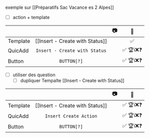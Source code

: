 exemple sur [[Préparatifs Sac Vacance es 2 Alpes]]

- [ ] action + template 

|          |                                 | 📷  |    🧪    |
| -------- | :-----------------------------: | :-: | :------: |
| Template | [[Insert - Create with Status]] |     |    ✅     |
| QuicAdd  |  `Insert - Create with Status`  |     | ✅ 🏆ℹ️❌❓ |
| Button   |           `BUTTON[?]`           |     | ✅ 🏆ℹ️❌❓ |
- [ ] utiliser des question 
	- [ ] dupliquer Tempalte [[Insert - Create with Status]]

|          |                                 | 📷  |    🧪    |
| -------- | :-----------------------------: | :-: | :------: |
| Template | [[Insert - Create with Status]] |     | ✅ 🏆ℹ️❌❓ |
| QuicAdd  |     `Insert Create Action`      |     | ✅ 🏆ℹ️❌❓ |
| Button   |           `BUTTON[?]`           |     | ✅ 🏆ℹ️❌❓ |
